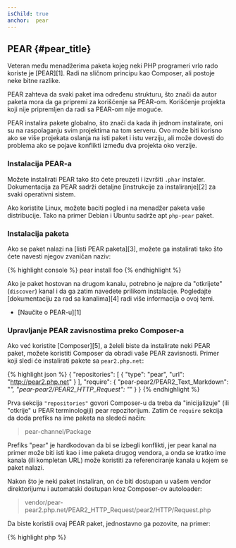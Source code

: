 ```yaml
---
isChild: true
anchor:  pear
---
```


## PEAR {#pear_title}

Veteran među menadžerima paketa kojeg neki PHP programeri vrlo rado koriste je [PEAR][1]. Radi na sličnom
principu kao Composer, ali postoje neke bitne razlike.

PEAR zahteva da svaki paket ima određenu strukturu, što znači da autor paketa mora da ga pripremi za korišćenje sa
PEAR-om. Korišćenje projekta koji nije pripremljen da radi sa PEAR-om nije moguće.

PEAR instalira pakete globalno, što znači da kada ih jednom instalirate, oni su na raspolaganju svim projektima na
tom serveru. Ovo može biti korisno ako se više projekata oslanja na isti paket i istu verziju, ali može dovesti do problema
ako se pojave konflikti između dva projekta oko verzije.

### Instalacija PEAR-a

Možete instalirati PEAR tako što ćete preuzeti i izvršiti `.phar` instaler. Dokumentacija za PEAR sadrži detaljne
[instrukcije za instaliranje][2] za svaki operativni sistem.

Ako koristite Linux, možete baciti pogled i na menadžer paketa vaše distribucije. Tako na primer Debian i Ubuntu
sadrže apt `php-pear` paket.

### Instalacija paketa

Ako se paket nalazi na [listi PEAR paketa][3], možete ga instalirati tako što ćete navesti njegov zvaničan naziv:

{% highlight console %}
pear install foo
{% endhighlight %}

Ako je paket hostovan na drugom kanalu, potrebno je najpre da "otkrijete" (`discover`) kanal i da ga zatim navedete
prilikom instalacije. Pogledajte [dokumentaciju za rad sa kanalima][4] radi više informacija o ovoj temi.

* [Naučite o PEAR-u][1]

### Upravljanje PEAR zavisnostima preko Composer-a

Ako već koristite [Composer][5], a želeli biste da instalirate neki PEAR paket, možete koristiti
Composer da obradi vaše PEAR zavisnosti. Primer koji sledi će instalirati pakete sa `pear2.php.net`:

{% highlight json %}
{
    "repositories": [
        {
            "type": "pear",
            "url": "http://pear2.php.net"
        }
    ],
    "require": {
        "pear-pear2/PEAR2_Text_Markdown": "*",
        "pear-pear2/PEAR2_HTTP_Request": "*"
    }
}
{% endhighlight %}

Prva sekcija `"repositories"` govori Composer-u da treba da "inicijalizuje" (ili "otkrije" u PEAR terminologiji)
pear repozitorijum. Zatim će `require` sekcija da doda prefiks na ime paketa na sledeći način:

> pear-channel/Package

Prefiks "pear" je hardkodovan da bi se izbegli konflikti, jer pear kanal na primer može biti isti kao i ime paketa drugog vendora,
a onda se kratko ime kanala (ili kompletan URL) može koristiti za referenciranje kanala u kojem se paket nalazi.

Nakon što je neki paket instaliran, on će biti dostupan u vašem vendor direktorijumu i automatski dostupan kroz Composer-ov autoloader:

> vendor/pear-pear2.php.net/PEAR2_HTTP_Request/pear2/HTTP/Request.php

Da biste koristili ovaj PEAR paket, jednostavno ga pozovite, na primer:

{% highlight php %}
<?php
$request = new pear2\HTTP\Request();
{% endhighlight %}

* [Naučite više o upotrebi PEAR-a sa Composer-om][6]


[1]: http://pear.php.net/
[2]: http://pear.php.net/manual/en/installation.getting.php
[3]: http://pear.php.net/packages.php
[4]: http://pear.php.net/manual/en/guide.users.commandline.channels.php
[5]: #composer_and_packagist
[6]: http://getcomposer.org/doc/05-repositories.md#pear
